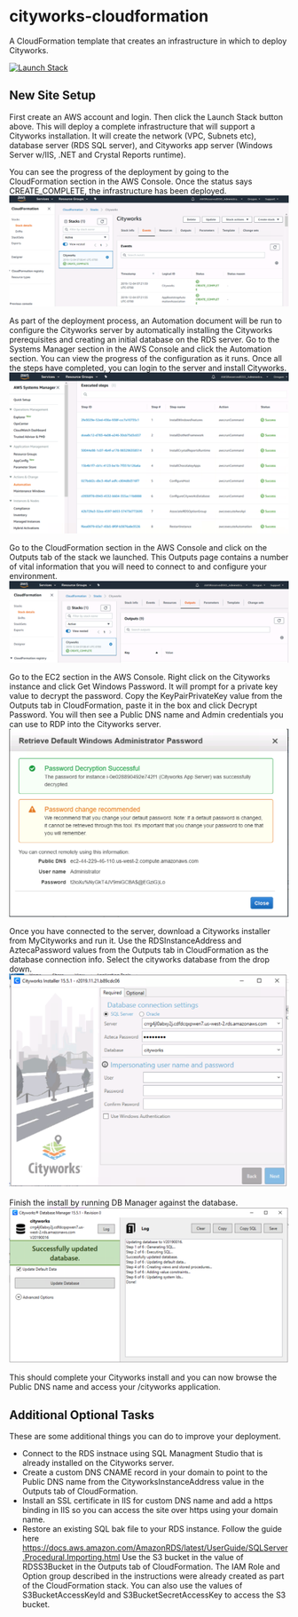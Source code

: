 # cityworks-cloudformation
A CloudFormation template that creates an infrastructure in which to deploy Cityworks.

[![Launch Stack](https://s3.amazonaws.com/cloudformation-examples/cloudformation-launch-stack.png)](https://console.aws.amazon.com/cloudformation/home#/stacks/new?stackName=Cityworks&templateURL=https://s3-us-west-2.amazonaws.com/cw-s3/cityworks.yaml)

## New Site Setup
First create an AWS account and login. Then click the Launch Stack button above. This will deploy a complete infrastructure that will support a Cityworks installation. It will create the network (VPC, Subnets etc), database server (RDS SQL server), and Cityworks app server (Windows Server w/IIS, .NET and Crystal Reports runtime).

You can see the progress of the deployment by going to the CloudFormation section in the AWS Console. Once the status says CREATE_COMPLETE, the infrastructure has been deployed.
![](img/cloudformation.png)

As part of the deployment process, an Automation document will be run to configure the Cityworks server by automatically installing the Cityworks prerequisites and creating an initial database on the RDS server. Go to the Systems Manager section in the AWS Console and click the Automation section. You can view the progress of the configuration as it runs. Once all the steps have completed, you can login to the server and install Cityworks.
![](img/automation.png)

Go to the CloudFormation section in the AWS Console and click on the Outputs tab of the stack we launched. This Outputs page contains a number of vital information that you will need to connect to and configure your environment.
![](img/outputs.png)

Go to the EC2 section in the AWS Console. Right click on the Cityworks instance and click Get Windows Password. It will prompt for a private key value to decrypt the password. Copy the KeyPairPrivateKey value from the Outputs tab in CloudFormation, paste it in the box and click Decrypt Password. You will then see a Public DNS name and Admin credentials you can use to RDP into the Cityworks server.
![](img/connectioninfo.png)

Once you have connected to the server, download a Cityworks installer from MyCityworks and run it. Use the RDSInstanceAddress and AztecaPassword values from the Outputs tab in CloudFormation as the database connection info. Select the cityworks database from the drop down.
![](img/install.png)

Finish the install by running DB Manager against the database.
![](img/dbmanager.png)

This should complete your Cityworks install and you can now browse the Public DNS name and access your /cityworks application.

## Additional Optional Tasks
These are some additional things you can do to improve your deployment.
* Connect to the RDS instnace using SQL Managment Studio that is already installed on the Cityworks server.
* Create a custom DNS CNAME record in your domain to point to the Public DNS name from the CityworksInstanceAddress value in the Outputs tab of CloudFormation.
* Install an SSL certificate in IIS for custom DNS name and add a https binding in IIS so you can access the site over https using your domain name.
* Restore an existing SQL bak file to your RDS instance. Follow the guide here https://docs.aws.amazon.com/AmazonRDS/latest/UserGuide/SQLServer.Procedural.Importing.html  Use the S3 bucket in the value of RDSS3Bucket in the Outputs tab of CloudFormation. The IAM Role and Option group described in the instructions were already created as part of the CloudFormation stack. You can also use the values of S3BucketAccessKeyId and S3BucketSecretAccessKey to access the S3 bucket.
